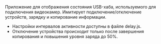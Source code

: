 Приложение для отображения состояния USB-хаба, используемого для подключения видеокамер. Имитирует подключение/отключение устройств, зарядку и копирование информации.

- Настройки интервалов активности доступны в файле delay.js.
- Отключение устройства происходит только после завершения копирования и повышения уровня заряда до 50%.